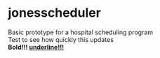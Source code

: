 # jonesscheduler
Basic prototype for a hospital scheduling program <br /> 
Test to see how quickly this updates <br /> 
<b> Bold!!! <b />
<u> underline!!! <u />
 
